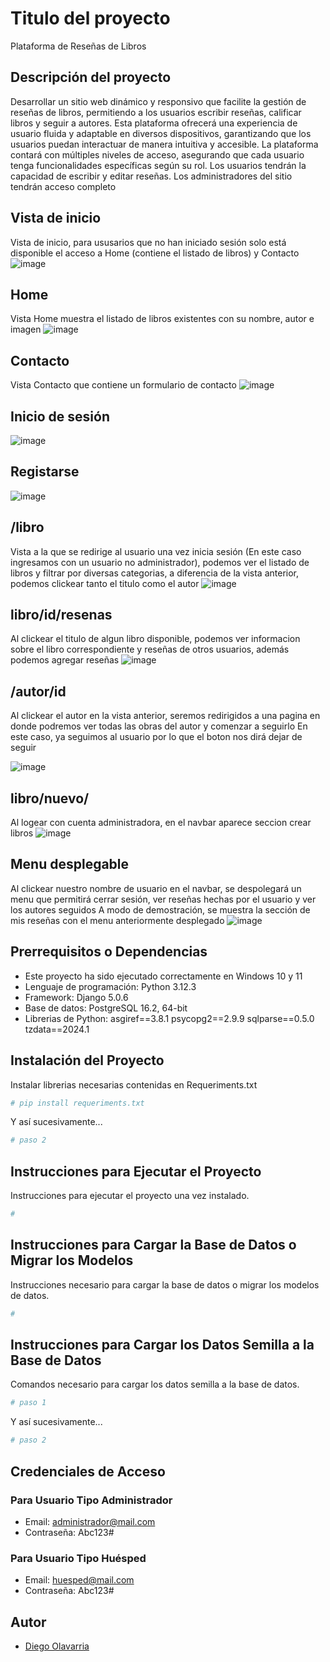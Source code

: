 # Titulo del proyecto

Plataforma de Reseñas de Libros

## Descripción del proyecto
Desarrollar un sitio web dinámico y responsivo que facilite la gestión de reseñas de libros,
permitiendo a los usuarios escribir reseñas, calificar libros y seguir a autores. Esta
plataforma ofrecerá una experiencia de usuario fluida y adaptable en diversos dispositivos,
garantizando que los usuarios puedan interactuar de manera intuitiva y accesible.
La plataforma contará con múltiples niveles de acceso, asegurando que cada usuario
tenga funcionalidades específicas según su rol. Los usuarios tendrán la capacidad de
escribir y editar reseñas. Los administradores del sitio tendrán acceso completo

## Vista de inicio
Vista de inicio, para ususarios que no han iniciado sesión solo está disponible el acceso a Home (contiene el listado de libros) y Contacto
![image](https://github.com/Dolavarria/Proyecto_certificacion/assets/152653556/9ca940c5-fd6f-4f90-868f-b59841ccb100)

## Home
Vista Home muestra el listado de libros existentes con su nombre, autor e imagen
![image](https://github.com/Dolavarria/Proyecto_certificacion/assets/152653556/627f5c6d-f689-4cc7-953a-81f0f8410fa1)

## Contacto
Vista Contacto que contiene un formulario de contacto 
![image](https://github.com/Dolavarria/Proyecto_certificacion/assets/152653556/4ac0e335-9d28-4f56-9ade-2a0ca8790617)

## Inicio de sesión

![image](https://github.com/Dolavarria/Proyecto_certificacion/assets/152653556/1ba2d799-a615-44cd-93e6-f7e28d35bd6a)

## Registarse
![image](https://github.com/Dolavarria/Proyecto_certificacion/assets/152653556/59d7e0f7-2a34-4bd8-ae5b-0310fc792887)

## /libro
Vista a la que se redirige al usuario una vez inicia sesión (En este caso ingresamos con un usuario no administrador), podemos ver el listado de libros y filtrar por diversas categorias, a diferencia de la vista anterior, podemos clickear tanto el titulo como el autor
![image](https://github.com/Dolavarria/Proyecto_certificacion/assets/152653556/8f9ca432-0cf8-4817-9732-2eedadcae5e5)

## libro/id/resenas
Al clickear el titulo de algun libro disponible, podemos ver informacion sobre el libro correspondiente y reseñas de otros usuarios, además podemos agregar reseñas
![image](https://github.com/Dolavarria/Proyecto_certificacion/assets/152653556/0bdb1195-c5c0-499f-88ce-963c27d5044c)

## /autor/id
Al clickear el autor en la vista anterior, seremos redirigidos a una pagina en donde podremos ver todas las obras del autor y comenzar a seguirlo
En este caso, ya seguimos al usuario por lo que el boton nos dirá dejar de seguir

![image](https://github.com/Dolavarria/Proyecto_certificacion/assets/152653556/ccc4f6f1-9676-4410-97a2-e93a5f81f0fc)


## libro/nuevo/
Al logear con cuenta administradora, en el navbar aparece seccion crear libros
![image](https://github.com/Dolavarria/Proyecto_certificacion/assets/152653556/0b77f83c-3f3f-48d1-92e2-292b4a8d68de)

## Menu desplegable 
Al clickear nuestro nombre de usuario en el navbar, se despolegará un menu que permitirá cerrar sesión, ver reseñas hechas por el usuario y ver los autores seguidos
A modo de demostración, se muestra la sección de mis reseñas con el menu anteriormente desplegado
![image](https://github.com/Dolavarria/Proyecto_certificacion/assets/152653556/7de91c84-6c1a-44e1-97d7-66db5cc3e488)









## Prerrequisitos o Dependencias


- Este proyecto ha sido ejecutado correctamente en Windows 10 y 11
- Lenguaje de programación: Python 3.12.3
- Framework: Django 5.0.6
- Base de datos: PostgreSQL 16.2, 64-bit
- Librerias de Python:
  asgiref==3.8.1
  psycopg2==2.9.9
  sqlparse==0.5.0
  tzdata==2024.1

## Instalación del Proyecto

Instalar librerias necesarias contenidas en Requeriments.txt

```bash
# pip install requeriments.txt
```

Y así sucesivamente...

```bash
# paso 2
```

## Instrucciones para Ejecutar el Proyecto

Instrucciones para ejecutar el proyecto una vez instalado.

```bash
#
```

## Instrucciones para Cargar la Base de Datos o Migrar los Modelos

Instrucciones necesario para cargar la base de datos o migrar los modelos de datos.

```bash
#
```

## Instrucciones para Cargar los Datos Semilla a la Base de Datos

Comandos necesario para cargar los datos semilla a la base de datos.

```bash
# paso 1
```

Y así sucesivamente...

```bash
# paso 2
```

## Credenciales de Acceso

### Para Usuario Tipo Administrador

- Email: administrador@mail.com
- Contraseña: Abc123#

### Para Usuario Tipo Huésped

- Email: huesped@mail.com
- Contraseña: Abc123#

## Autor

- [Diego Olavarria](https://github.com/Dolavarria)
